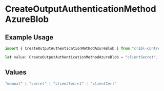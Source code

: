 # CreateOutputAuthenticationMethodAzureBlob

## Example Usage

```typescript
import { CreateOutputAuthenticationMethodAzureBlob } from "cribl-control-plane/models/operations";

let value: CreateOutputAuthenticationMethodAzureBlob = "clientSecret";
```

## Values

```typescript
"manual" | "secret" | "clientSecret" | "clientCert"
```